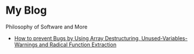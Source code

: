 # My Blog

Philosophy of Software and More


 * [How to prevent Bugs by Using Array Destructuring, Unused-Variables-Warnings and Radical Function Extraction](./prevent-bugs-destructuring-function-exctraction-unused-variables-warnings.md)

